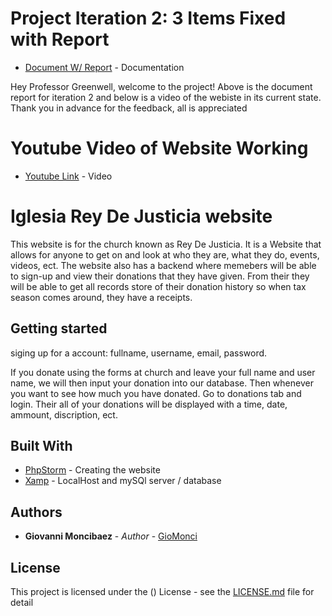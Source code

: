 # Project Iteration 2: 3 Items Fixed with Report
* [Document W/ Report](https://github.com/GioMonci/Rey-De-Justicia/blob/main/documentation/project_iteration2.pdf) - Documentation

Hey Professor Greenwell, welcome to the project! Above is the document report for iteration 2 and below is a video of the webiste in its current state.
Thank you in advance for the feedback, all is appreciated 

# Youtube Video of Website Working
* [Youtube Link](https://www.youtube.com/watch?v=iNxV4df0NGU) - Video

# Iglesia Rey De Justicia website

This website is for the church known as Rey De Justicia. It is a Website that allows for anyone to get on and look at who they are, what they do, events, videos, ect. The website also has a backend where memebers will be able to sign-up and view their donations that they have given. From their they will be able to get all records store of their donation history so when tax season comes around, they have a receipts.


## Getting started

siging up for a account: fullname, username, email, password.

If you donate using the forms at church and leave your full name and user name, we will then input your donation into our database. Then whenever you want to see how much you have donated. Go to donations tab and login. Their all of your donations will be displayed with a time, date, ammount, discription, ect. 

## Built With

* [PhpStorm](https://www.jetbrains.com/phpstorm/) - Creating the website
* [Xamp](https://www.apachefriends.org/) - LocalHost and mySQl server / database

## Authors

* **Giovanni Moncibaez** - *Author* - [GioMonci](https://github.com/GioMonci)

## License

This project is licensed under the () License - see the [LICENSE.md](LICENSE.md) file for detail
